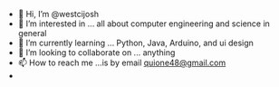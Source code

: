 - 👋 Hi, I’m @westcijosh
- 👀 I’m interested in ... all about computer engineering and science in general
- 🌱 I’m currently learning ... Python, Java, Arduino, and ui design
- 💞️ I’m looking to collaborate on ... anything
- 📫 How to reach me ...is by email quione48@gmail.com
-


